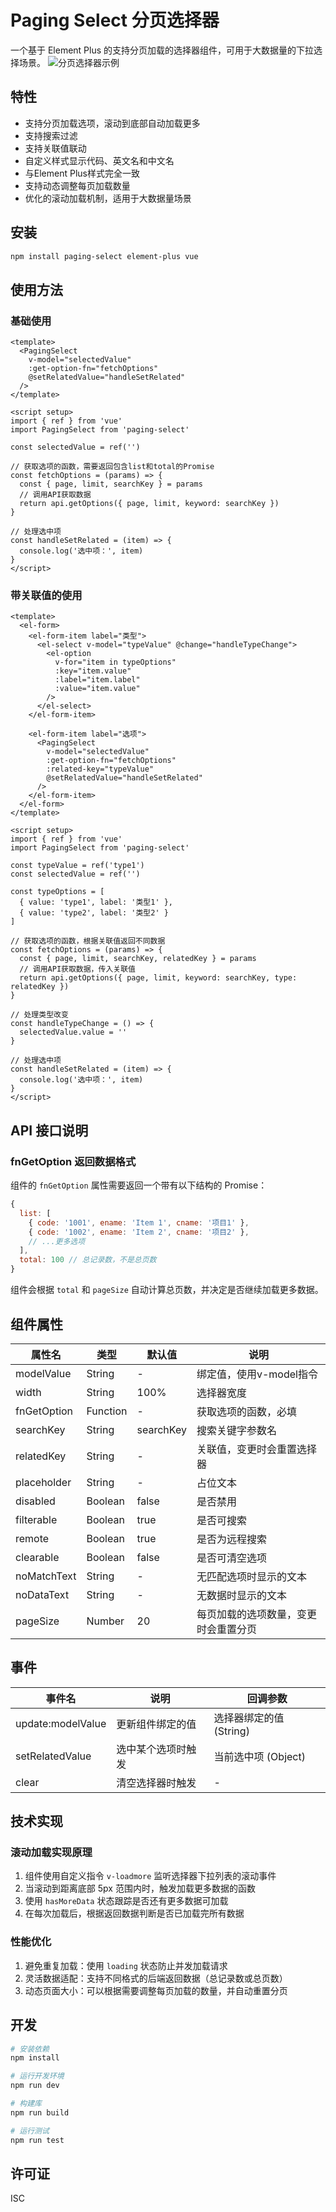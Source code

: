 # Paging Select 分页选择器

一个基于 Element Plus 的支持分页加载的选择器组件，可用于大数据量的下拉选择场景。
![分页选择器示例](./src/paging-select.png)

## 特性

- 支持分页加载选项，滚动到底部自动加载更多
- 支持搜索过滤
- 支持关联值联动
- 自定义样式显示代码、英文名和中文名
- 与Element Plus样式完全一致
- 支持动态调整每页加载数量
- 优化的滚动加载机制，适用于大数据量场景

## 安装

```bash
npm install paging-select element-plus vue
```

## 使用方法

### 基础使用

```vue
<template>
  <PagingSelect
    v-model="selectedValue"
    :get-option-fn="fetchOptions"
    @setRelatedValue="handleSetRelated"
  />
</template>

<script setup>
import { ref } from 'vue'
import PagingSelect from 'paging-select'

const selectedValue = ref('')

// 获取选项的函数，需要返回包含list和total的Promise
const fetchOptions = (params) => {
  const { page, limit, searchKey } = params
  // 调用API获取数据
  return api.getOptions({ page, limit, keyword: searchKey })
}

// 处理选中项
const handleSetRelated = (item) => {
  console.log('选中项：', item)
}
</script>
```

### 带关联值的使用

```vue
<template>
  <el-form>
    <el-form-item label="类型">
      <el-select v-model="typeValue" @change="handleTypeChange">
        <el-option
          v-for="item in typeOptions"
          :key="item.value"
          :label="item.label"
          :value="item.value"
        />
      </el-select>
    </el-form-item>
    
    <el-form-item label="选项">
      <PagingSelect
        v-model="selectedValue"
        :get-option-fn="fetchOptions"
        :related-key="typeValue"
        @setRelatedValue="handleSetRelated"
      />
    </el-form-item>
  </el-form>
</template>

<script setup>
import { ref } from 'vue'
import PagingSelect from 'paging-select'

const typeValue = ref('type1')
const selectedValue = ref('')

const typeOptions = [
  { value: 'type1', label: '类型1' },
  { value: 'type2', label: '类型2' }
]

// 获取选项的函数，根据关联值返回不同数据
const fetchOptions = (params) => {
  const { page, limit, searchKey, relatedKey } = params
  // 调用API获取数据，传入关联值
  return api.getOptions({ page, limit, keyword: searchKey, type: relatedKey })
}

// 处理类型改变
const handleTypeChange = () => {
  selectedValue.value = ''
}

// 处理选中项
const handleSetRelated = (item) => {
  console.log('选中项：', item)
}
</script>
```

## API 接口说明

### fnGetOption 返回数据格式

组件的 `fnGetOption` 属性需要返回一个带有以下结构的 Promise：

```javascript
{
  list: [
    { code: '1001', ename: 'Item 1', cname: '项目1' },
    { code: '1002', ename: 'Item 2', cname: '项目2' },
    // ...更多选项
  ],
  total: 100 // 总记录数，不是总页数
}
```

组件会根据 `total` 和 `pageSize` 自动计算总页数，并决定是否继续加载更多数据。

## 组件属性

| 属性名       | 类型     | 默认值     | 说明                           |
|-------------|----------|-----------|--------------------------------|
| modelValue  | String   | -         | 绑定值，使用v-model指令         |
| width       | String   | 100%      | 选择器宽度                      |
| fnGetOption | Function | -         | 获取选项的函数，必填            |
| searchKey   | String   | searchKey | 搜索关键字参数名                |
| relatedKey  | String   | -         | 关联值，变更时会重置选择器      |
| placeholder | String   | -         | 占位文本                        |
| disabled    | Boolean  | false     | 是否禁用                        |
| filterable  | Boolean  | true      | 是否可搜索                      |
| remote      | Boolean  | true      | 是否为远程搜索                  |
| clearable   | Boolean  | false     | 是否可清空选项                  |
| noMatchText | String   | -         | 无匹配选项时显示的文本          |
| noDataText  | String   | -         | 无数据时显示的文本              |
| pageSize    | Number   | 20        | 每页加载的选项数量，变更时会重置分页 |

## 事件

| 事件名             | 说明                            | 回调参数                |
|-------------------|--------------------------------|------------------------|
| update:modelValue | 更新组件绑定的值                | 选择器绑定的值 (String) |
| setRelatedValue   | 选中某个选项时触发              | 当前选中项 (Object)     |
| clear             | 清空选择器时触发                | -                      |

## 技术实现

### 滚动加载实现原理

1. 组件使用自定义指令 `v-loadmore` 监听选择器下拉列表的滚动事件
2. 当滚动到距离底部 5px 范围内时，触发加载更多数据的函数
3. 使用 `hasMoreData` 状态跟踪是否还有更多数据可加载
4. 在每次加载后，根据返回数据判断是否已加载完所有数据

### 性能优化

1. 避免重复加载：使用 `loading` 状态防止并发加载请求
2. 灵活数据适配：支持不同格式的后端返回数据（总记录数或总页数）
3. 动态页面大小：可以根据需要调整每页加载的数量，并自动重置分页

## 开发

```bash
# 安装依赖
npm install

# 运行开发环境
npm run dev

# 构建库
npm run build

# 运行测试
npm run test
```

## 许可证

ISC 